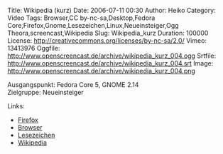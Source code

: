 Title: Wikipedia (kurz)
Date: 2006-07-11 00:30
Author: Heiko
Category: Video
Tags: Browser,CC by-nc-sa,Desktop,Fedora Core,Firefox,Gnome,Lesezeichen,Linux,Neueinsteiger,Ogg Theora,screencast,Wikipedia
Slug: Wikipedia_kurz
Duration: 100000
License: http://creativecommons.org/licenses/by-nc-sa/2.0/
Vimeo: 13413976
Oggfile: http://www.openscreencast.de/archive/wikipedia_kurz_004.ogg
Srtfile: http://www.openscreencast.de/archive/wikipedia_kurz_004.srt
Image: http://www.openscreencast.de/archive/wikipedia_kurz_004.png

Ausgangspunkt: Fedora Core 5, GNOME 2.14  
Zielgruppe: Neueinsteiger  

Links:

  * [Firefox](http://de.wikipedia.org/wiki/Firefox)
  * [Browser](http://de.wikipedia.org/wiki/Browser)
  * [Lesezeichen](http://de.wikipedia.org/wiki/Lesezeichen_%28Internet%29)
  * [Wikipedia](http://de.wikipedia.org)

